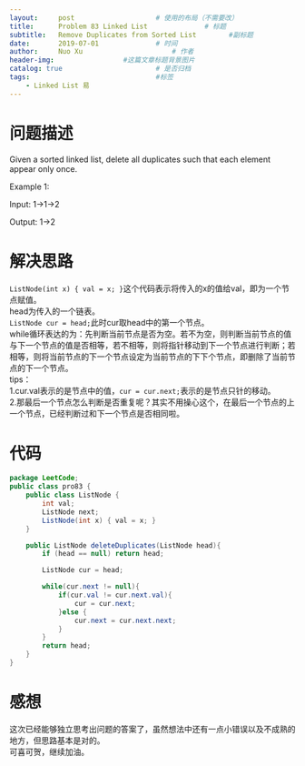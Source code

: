 ```yaml
---
layout:     post   				    # 使用的布局（不需要改）
title:      Problem 83 Linked List				# 标题 
subtitle:   Remove Duplicates from Sorted List        #副标题
date:       2019-07-01				# 时间
author:     Nuo Xu 						# 作者
header-img:              	#这篇文章标题背景图片
catalog: true 						# 是否归档
tags:								#标签
    - Linked List 易
---
```

# 问题描述
Given a sorted linked list, delete all duplicates such that each element appear only once.

Example 1:

Input: 1->1->2

Output: 1->2
# 解决思路
`ListNode(int x) { val = x; }`这个代码表示将传入的x的值给val，即为一个节点赋值。  
head为传入的一个链表。  
`ListNode cur = head;`此时cur取head中的第一个节点。  
while循环表达的为：先判断当前节点是否为空。若不为空，则判断当前节点的值与下一个节点的值是否相等，若不相等，则将指针移动到下一个节点进行判断；若相等，则将当前节点的下一个节点设定为当前节点的下下个节点，即删除了当前节点的下一个节点。  
tips：  
1.cur.val表示的是节点中的值，`cur = cur.next;`表示的是节点只针的移动。  
2.那最后一个节点怎么判断是否重复呢？其实不用操心这个，在最后一个节点的上一个节点，已经判断过和下一个节点是否相同啦。
# 代码
```java
package LeetCode;
public class pro83 {
    public class ListNode {
        int val;
        ListNode next;
        ListNode(int x) { val = x; }
    }

    public ListNode deleteDuplicates(ListNode head){
        if (head == null) return head;

        ListNode cur = head;

        while(cur.next != null){
            if(cur.val != cur.next.val){
                cur = cur.next;
            }else {
                cur.next = cur.next.next;
            }
        }
        return head;
    }
}
```
# 感想
这次已经能够独立思考出问题的答案了，虽然想法中还有一点小错误以及不成熟的地方，但思路基本是对的。  
可喜可贺，继续加油。
